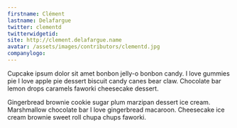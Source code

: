 ```yaml
---
firstname: Clément
lastname: Delafargue
twitter: clementd
twitterwidgetid: 
site: http://clement.delafargue.name
avatar: /assets/images/contributors/clementd.jpg
companylogo: 
---
```


Cupcake ipsum dolor sit amet bonbon jelly-o bonbon candy. I love gummies pie I
love apple pie dessert biscuit candy canes bear claw. Chocolate bar lemon
drops caramels faworki cheesecake dessert.

Gingerbread brownie cookie sugar plum marzipan dessert ice cream. Marshmallow
chocolate bar I love gingerbread macaroon. Cheesecake ice cream brownie sweet
roll chupa chups faworki.
